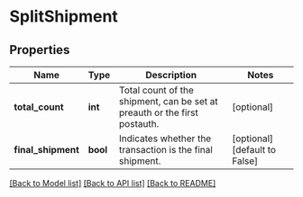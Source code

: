 # SplitShipment

## Properties
Name | Type | Description | Notes
------------ | ------------- | ------------- | -------------
**total_count** | **int** | Total count of the shipment, can be set at preauth or the first postauth. | [optional] 
**final_shipment** | **bool** | Indicates whether the transaction is the final shipment. | [optional] [default to False]

[[Back to Model list]](../README.md#documentation-for-models) [[Back to API list]](../README.md#documentation-for-api-endpoints) [[Back to README]](../README.md)


